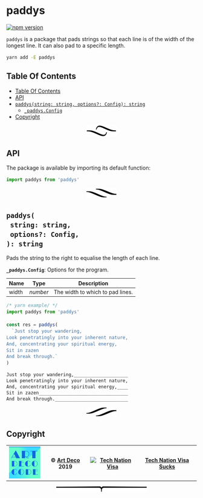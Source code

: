 # paddys

[![npm version](https://badge.fury.io/js/paddys.svg)](https://npmjs.org/package/paddys)

`paddys` is a package that pads strings so that each line is of the width of the longest line. It can also pad to a specific length.

```sh
yarn add -E paddys
```

## Table Of Contents

- [Table Of Contents](#table-of-contents)
- [API](#api)
- [`paddys(string: string, options?: Config): string`](#paddysstring-stringoptions-config-string)
  * [`_paddys.Config`](#type-_paddysconfig)
- [Copyright](#copyright)

<p align="center"><a href="#table-of-contents"><img src=".documentary/section-breaks/0.svg?sanitize=true"></a></p>

## API

The package is available by importing its default function:

```js
import paddys from 'paddys'
```

<p align="center"><a href="#table-of-contents"><img src=".documentary/section-breaks/1.svg?sanitize=true"></a></p>

## `paddys(`<br/>&nbsp;&nbsp;`string: string,`<br/>&nbsp;&nbsp;`options?: Config,`<br/>`): string`

Pads the string to the right to equalise the length of each line.

__<a name="type-_paddysconfig">`_paddys.Config`</a>__: Options for the program.

| Name  |      Type       |           Description            |
| ----- | --------------- | -------------------------------- |
| width | <em>number</em> | The width to which to pad lines. |

```js
/* yarn example/ */
import paddys from 'paddys'

const res = paddys(
  `Just stop your wandering,
Look penetratingly into your inherent nature,
And, concentrating your spiritual energy,
Sit in zazen
And break through.`
)
```
```
Just stop your wandering,____________________
Look penetratingly into your inherent nature,
And, concentrating your spiritual energy,____
Sit in zazen_________________________________
And break through.___________________________
```

<p align="center"><a href="#table-of-contents"><img src=".documentary/section-breaks/2.svg?sanitize=true"></a></p>

## Copyright

<table>
  <tr>
    <th>
      <a href="https://artd.eco">
        <img src="https://raw.githubusercontent.com/wrote/wrote/master/images/artdeco.png" alt="Art Deco" />
      </a>
    </th>
    <th>© <a href="https://artd.eco">Art Deco</a>   2019</th>
    <th>
      <a href="https://www.technation.sucks" title="Tech Nation Visa">
        <img src="https://raw.githubusercontent.com/artdecoweb/www.technation.sucks/master/anim.gif"
          alt="Tech Nation Visa" />
      </a>
    </th>
    <th><a href="https://www.technation.sucks">Tech Nation Visa Sucks</a></th>
  </tr>
</table>

<p align="center"><a href="#table-of-contents"><img src=".documentary/section-breaks/-1.svg?sanitize=true"></a></p>